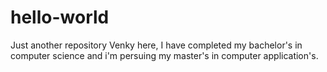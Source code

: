 # hello-world
Just another repository
Venky here, I have completed my bachelor's in computer science and i'm persuing 
my master's in computer application's.

